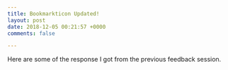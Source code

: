 ```yaml
---
title: Bookmarkticon Updated!
layout: post
date: 2018-12-05 00:21:57 +0000
comments: false

---
```

Here are some of the response I got from the previous feedback session.